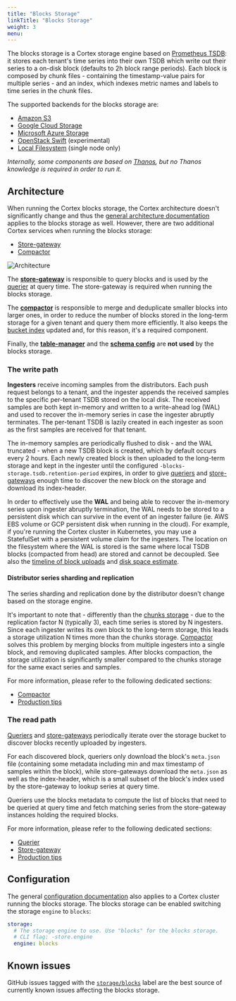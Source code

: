 ```yaml
---
title: "Blocks Storage"
linkTitle: "Blocks Storage"
weight: 3
menu:
---
```


The blocks storage is a Cortex storage engine based on [Prometheus TSDB](https://prometheus.io/docs/prometheus/latest/storage/): it stores each tenant's time series into their own TSDB which write out their series to a on-disk block (defaults to 2h block range periods). Each block is composed by chunk files - containing the timestamp-value pairs for multiple series - and an index, which indexes metric names and labels to time series in the chunk files.

The supported backends for the blocks storage are:

* [Amazon S3](https://aws.amazon.com/s3)
* [Google Cloud Storage](https://cloud.google.com/storage/)
* [Microsoft Azure Storage](https://azure.microsoft.com/en-us/services/storage/)
* [OpenStack Swift](https://wiki.openstack.org/wiki/Swift) (experimental)
* [Local Filesystem](https://thanos.io/storage.md/#filesystem) (single node only)

_Internally, some components are based on [Thanos](https://thanos.io), but no Thanos knowledge is required in order to run it._

## Architecture

When running the Cortex blocks storage, the Cortex architecture doesn't significantly change and thus the [general architecture documentation](../architecture.md) applies to the blocks storage as well. However, there are two additional Cortex services when running the blocks storage:

- [Store-gateway](./store-gateway.md)
- [Compactor](./compactor.md)

![Architecture](/images/blocks-storage/architecture.png)
<!-- Diagram source at https://docs.google.com/presentation/d/1bHp8_zcoWCYoNU2AhO2lSagQyuIrghkCncViSqn14cU/edit -->

The **[store-gateway](./store-gateway.md)** is responsible to query blocks and is used by the [querier](./querier.md) at query time. The store-gateway is required when running the blocks storage.

The **[compactor](./compactor.md)** is responsible to merge and deduplicate smaller blocks into larger ones, in order to reduce the number of blocks stored in the long-term storage for a given tenant and query them more efficiently. It also keeps the [bucket index](./bucket-index.md) updated and, for this reason, it's a required component.

Finally, the [**table-manager**](../chunks-storage/table-manager.md) and the [**schema config**](../chunks-storage/schema-config.md) are **not used** by the blocks storage.

### The write path

**Ingesters** receive incoming samples from the distributors. Each push request belongs to a tenant, and the ingester appends the received samples to the specific per-tenant TSDB stored on the local disk. The received samples are both kept in-memory and written to a write-ahead log (WAL) and used to recover the in-memory series in case the ingester abruptly terminates. The per-tenant TSDB is lazily created in each ingester as soon as the first samples are received for that tenant.

The in-memory samples are periodically flushed to disk - and the WAL truncated - when a new TSDB block is created, which by default occurs every 2 hours. Each newly created block is then uploaded to the long-term storage and kept in the ingester until the configured `-blocks-storage.tsdb.retention-period` expires, in order to give [queriers](./querier.md) and [store-gateways](./store-gateway.md) enough time to discover the new block on the storage and download its index-header.

In order to effectively use the **WAL** and being able to recover the in-memory series upon ingester abruptly termination, the WAL needs to be stored to a persistent disk which can survive in the event of an ingester failure (ie. AWS EBS volume or GCP persistent disk when running in the cloud). For example, if you're running the Cortex cluster in Kubernetes, you may use a StatefulSet with a persistent volume claim for the ingesters. The location on the filesystem where the WAL is stored is the same where local TSDB blocks (compacted from head) are stored and cannot be decoupled.  See also the [timeline of block uploads](production-tips/#how-to-estimate--querierquery-store-after) and [disk space estimate](production-tips/#ingester-disk-space).

#### Distributor series sharding and replication

The series sharding and replication done by the distributor doesn't change based on the storage engine.

It's important to note that - differently than the [chunks storage](../chunks-storage/_index.md) - due to the replication factor N (typically 3), each time series is stored by N ingesters. Since each ingester writes its own block to the long-term storage, this leads a storage utilization N times more than the chunks storage. [Compactor](./compactor.md) solves this problem by merging blocks from multiple ingesters into a single block, and removing duplicated samples. After blocks compaction, the storage utilization is significantly smaller compared to the chunks storage for the same exact series and samples.

For more information, please refer to the following dedicated sections:

- [Compactor](./compactor.md)
- [Production tips](./production-tips.md)

### The read path

[Queriers](./querier.md) and [store-gateways](./store-gateway.md) periodically iterate over the storage bucket to discover blocks recently uploaded by ingesters.

For each discovered block, queriers only download the block's `meta.json` file (containing some metadata including min and max timestamp of samples within the block), while store-gateways download the `meta.json` as well as the index-header, which is a small subset of the block's index used by the store-gateway to lookup series at query time.

Queriers use the blocks metadata to compute the list of blocks that need to be queried at query time and fetch matching series from the store-gateway instances holding the required blocks.

For more information, please refer to the following dedicated sections:

- [Querier](./querier.md)
- [Store-gateway](./store-gateway.md)
- [Production tips](./production-tips.md)

## Configuration

The general [configuration documentation](../configuration/config-file-reference.md) also applies to a Cortex cluster running the blocks storage. The blocks storage can be enabled switching the storage `engine` to `blocks`:

```yaml
storage:
  # The storage engine to use. Use "blocks" for the blocks storage.
  # CLI flag: -store.engine
  engine: blocks
```

## Known issues

GitHub issues tagged with the [`storage/blocks`](https://github.com/cortexproject/cortex/issues?q=is%3Aopen+is%3Aissue+label%3Astorage%2Fblocks) label are the best source of currently known issues affecting the blocks storage.

